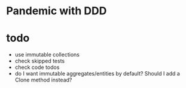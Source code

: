 # Pandemic with DDD

# todo
- use immutable collections
- check skipped tests
- check code todos
- do I want immutable aggregates/entities by default? Should I add a Clone
  method instead?
